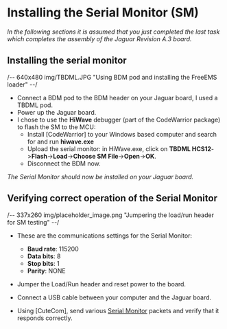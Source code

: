 # Installing the Serial Monitor (SM) #

*In the following sections it is assumed that you just completed the last task which completes the assembly of the Jaguar Revision A.3 board.*

## Installing the serial monitor
/-- 640x480 img/TBDML.JPG "Using BDM pod and installing the FreeEMS loader" --/
 
- Connect a BDM pod to the BDM header on your Jaguar board, I used a TBDML pod.
- Power up the Jaguar board.
- I chose to use the **HiWave** debugger (part of the CodeWarrior package) to flash the SM to the MCU:
	- Install [CodeWarrior] to your Windows based computer and search for and run **hiwave.exe**
   	- Upload the serial monitor: in HiWave.exe, click on **TBDML HCS12**->**Flash**->**Load**->**Choose SM File**->**Open**->**OK**.
	- Disconnect the BDM now.

*The Serial Monitor should now be installed on your Jaguar board.*

## Verifying correct operation of the Serial Monitor
/-- 337x260 img/placeholder_image.png "Jumpering the load/run header for SM testing" --/
- These are the communications settings for the Serial Monitor:
	- **Baud rate**: 115200
	- **Data bits**: 8
	- **Stop bits**: 1
	- **Parity**: NONE

 - Jumper the Load/Run header and reset power to the board.
 - Connect a USB cable between your computer and the Jaguar board.
 - Using [CuteCom], 
send various [Serial Monitor](http://www.freescale.com/files/microcontrollers/doc/app_note/AN2548.pdf) packets and verify that it responds correctly.

